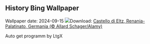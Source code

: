 ## History Bing Wallpaper
Wallpaper date: 2024-09-15
![](https://www.bing.com/th?id=OHR.EltzCastle_IT-IT5701748731_UHD.jpg&w=1000)Download: [Castello di Eltz, Renania-Palatinato, Germania (© Allard Schager/Alamy)](https://www.bing.com/th?id=OHR.EltzCastle_IT-IT5701748731_UHD.jpg)

Auto get programm by LtgX
